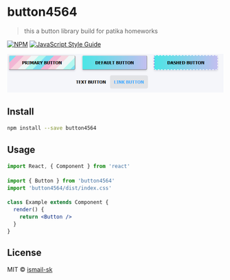 # button4564

> this a button library build for patika homeworks

[![NPM](https://img.shields.io/npm/v/button4564.svg)](https://www.npmjs.com/package/button4564) [![JavaScript Style Guide](https://img.shields.io/badge/code_style-standard-brightgreen.svg)](https://standardjs.com)

![Example pic](./example.png)
## Install

```bash
npm install --save button4564
```

## Usage

```jsx
import React, { Component } from 'react'

import { Button } from 'button4564'
import 'button4564/dist/index.css'

class Example extends Component {
  render() {
    return <Button />
  }
}
```

## License

MIT © [ismail-sk](https://github.com/ismail-sk)

